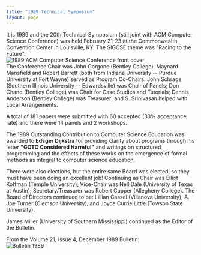 ```yaml
---
title: "1989 Technical Symposium"
layout: page
---
```


It is 1989 and the 20th Technical Symposium (still joint with ACM
Computer Science Conference) was held February 21-23 at the Commonwealth
Convention Center in Louisville, KY. The SIGCSE theme was "Racing to the
Future".\
![1989 ACM Computer Science Conference front
cover](../files/images/50yearsofSIGCSE/20thTS.jpg)\
The Conference Chair was John Gorgone (Bentley College). Maynard
Mansfield and Robert Barrett (both from Indiana University -- Purdue
University at Fort Wayne) served as Program Co-Chairs. John Schrage
(Southern Illinois University -- Edwardsville) was Chair of Panels; Don
Chand (Bentley College) was Chair for Case Studies and Tutorials; Dennis
Anderson (Bentley College) was Treasurer; and S. Srinivasan helped with
Local Arrangements.

A total of 181 papers were submitted with 60 accepted (33% acceptance
rate) and there were 14 panels and 2 workshops.

The 1989 Outstanding Contribution to Computer Science Education was
awarded to **Edsger Dijkstra** for providing clarity about programs
through his letter **\"GOTO Considered Harmful\"** and writings on
structured programming and the effects of these works on the emergence
of formal methods as integral to computer science education.

There were also elections, but the entire same Board was elected, so
they must have been doing an excellent job! Continuing as Chair was
Elliot Koffman (Temple University); Vice-Chair was Nell Dale (University
of Texas at Austin); Secretary/Treasurer was Robert Cupper (Allegheny
College). The Board of Directors continued to be: Lillian Cassel
(Villanova University), A. Joe Turner (Clemson University), and Joyce
Currie Little (Towson State University).

James Miller (University of Southern Mississippi) continued as the
Editor of the Bulletin.

From the Volume 21, Issue 4, December 1989 Bulletin:\
![Bulletin 1989 ](../files/images/50yearsofSIGCSE/Bulletin1989.jpg)